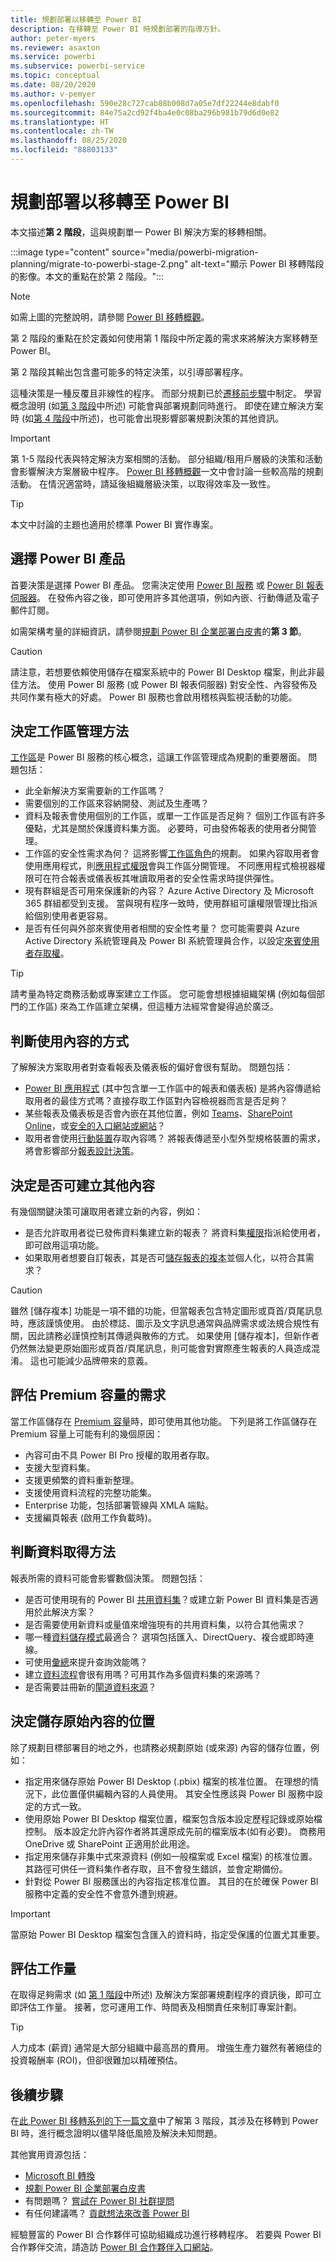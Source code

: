 ```yaml
---
title: 規劃部署以移轉至 Power BI
description: 在移轉至 Power BI 時規劃部署的指導方針。
author: peter-myers
ms.reviewer: asaxton
ms.service: powerbi
ms.subservice: powerbi-service
ms.topic: conceptual
ms.date: 08/20/2020
ms.author: v-pemyer
ms.openlocfilehash: 590e28c727cab88b008d7a05e7df22244e8dabf0
ms.sourcegitcommit: 84e75a2cd92f4ba4e0c08ba296b981b79d6d0e82
ms.translationtype: HT
ms.contentlocale: zh-TW
ms.lasthandoff: 08/25/2020
ms.locfileid: "88803133"
---
```

# <a name="plandeploymenttomigratetopowerbi"></a>規劃部署以移轉至 Power BI

本文描述**第 2 階段**，這與規劃單一 Power BI 解決方案的移轉相關。

:::image type="content" source="media/powerbi-migration-planning/migrate-to-powerbi-stage-2.png" alt-text="顯示 Power BI 移轉階段的影像。本文的重點在於第 2 階段。":::

> [!NOTE]
> 如需上圖的完整說明，請參閱 [Power BI 移轉概觀](powerbi-migration-overview.md)。

第 2 階段的重點在於定義如何使用第 1 階段中所定義的需求來將解決方案移轉至 Power BI。

第 2 階段其輸出包含盡可能多的特定決策，以引導部署程序。

這種決策是一種反覆且非線性的程序。 而部分規劃已於[遷移前步驟](powerbi-migration-pre-migration-steps.md)中制定。 學習概念證明 (如[第 3 階段](powerbi-migration-proof-of-concept.md)中所述) 可能會與部署規劃同時進行。 即使在建立解決方案時 (如[第 4 階段](powerbi-migration-create-validate-content.md)中所述)，也可能會出現影響部署規劃決策的其他資訊。

> [!IMPORTANT]
> 第 1-5 階段代表與特定解決方案相關的活動。 部分組織/租用戶層級的決策和活動會影響解決方案層級中程序。 [Power BI 移轉概觀](powerbi-migration-overview.md)一文中會討論一些較高階的規劃活動。 在情況適當時，請延後組織層級決策，以取得效率及一致性。

> [!TIP]
> 本文中討論的主題也適用於標準 Power BI 實作專案。

## <a name="choose-power-bi-product"></a>選擇 Power BI 產品

首要決策是選擇 Power BI 產品。 您需決定使用 [Power BI 服務](../fundamentals/power-bi-service-overview.md) 或 [Power BI 報表伺服器](../report-server/get-started.md)。 在發佈內容之後，即可使用許多其他選項，例如內嵌、行動傳遞及電子郵件訂閱。

如需架構考量的詳細資訊，請參閱[規劃 Power BI 企業部署白皮書](https://aka.ms/PBIEnterpriseDeploymentWP)的**第 3 節**。

> [!CAUTION]
> 請注意，若想要依賴使用儲存在檔案系統中的 Power BI Desktop 檔案，則此非最佳方法。 使用 Power BI 服務 (或 Power BI 報表伺服器) 對安全性、內容發佈及共同作業有極大的好處。 Power BI 服務也會啟用稽核與監視活動的功能。

## <a name="decide-on-workspace-management-approach"></a>決定工作區管理方法

[工作區](../collaborate-share/service-new-workspaces.md)是 Power BI 服務的核心概念，這讓工作區管理成為規劃的重要層面。 問題包括：

- 此全新解決方案需要新的工作區嗎？
- 需要個別的工作區來容納開發、測試及生產嗎？
- 資料及報表會使用個別的工作區，或單一工作區是否足夠？ 個別工作區有許多優點，尤其是關於保護資料集方面。 必要時，可由發佈報表的使用者分開管理。
- 工作區的安全性需求為何？ 這將影響[工作區角色](../collaborate-share/service-new-workspaces.md#roles-in-the-new-workspaces)的規劃。 如果內容取用者會使用應用程式，則[應用程式權限](../collaborate-share/service-create-distribute-apps.md#publish-your-app)會與工作區分開管理。 不同應用程式檢視器權限可在符合報表或儀表板其唯讀取用者的安全性需求時提供彈性。
- 現有群組是否可用來保護新的內容？ Azure Active Directory 及 Microsoft 365 群組都受到支援。 當與現有程序一致時，使用群組可讓權限管理比指派給個別使用者更容易。
- 是否有任何與外部來賓使用者相關的安全性考量？ 您可能需要與 Azure Active Directory 系統管理員及 Power BI 系統管理員合作，以設定[來賓使用者存取權](../admin/service-admin-azure-ad-b2b.md)。

> [!TIP]
> 請考量為特定商務活動或專案建立工作區。 您可能會想根據組織架構 (例如每個部門的工作區) 來為工作區建立架構，但這種方法經常會變得過於廣泛。

## <a name="determine-how-content-will-be-consumed"></a>判斷使用內容的方式

了解解決方案取用者對查看報表及儀表板的偏好會很有幫助。 問題包括：

- [Power BI 應用程式](../consumer/end-user-apps.md) (其中包含單一工作區中的報表和儀表板) 是將內容傳遞給取用者的最佳方式嗎？直接存取工作區對內容檢視器而言是否足夠？
- 某些報表及儀表板是否會內嵌在其他位置，例如 [Teams](../collaborate-share/service-embed-report-microsoft-teams.md)、[SharePoint Online](../collaborate-share/service-embed-report-spo.md)，或[安全的入口網站或網站](../collaborate-share/service-embed-secure.md)？
- 取用者會使用[行動裝置](../consumer/mobile/mobile-apps-for-mobile-devices.md)存取內容嗎？ 將報表傳遞至小型外型規格裝置的需求，將會影響部分[報表設計決策](../create-reports/desktop-create-phone-report.md)。

## <a name="decide-if-other-content-may-be-created"></a>決定是否可建立其他內容

有幾個關鍵決策可讓取用者建立新的內容，例如：

- 是否允許取用者從已發佈資料集建立新的報表？ 將資料集[權限](../connect-data/service-datasets-build-permissions.md)指派給使用者，即可啟用這項功能。
- 如果取用者想要自訂報表，其是否可[儲存報表的複本](../connect-data/service-datasets-copy-reports.md)並個人化，以符合其需求？

> [!CAUTION]
> 雖然 [儲存複本] 功能是一項不錯的功能，但當報表包含特定圖形或頁首/頁尾訊息時，應該謹慎使用。 由於標誌、圖示及文字訊息通常與品牌需求或法規合規性有關，因此請務必謹慎控制其傳遞與散佈的方式。 如果使用 [儲存複本]，但新作者仍然無法變更原始圖形或頁首/頁尾訊息，則可能會對實際產生報表的人員造成混淆。 這也可能減少品牌帶來的意義。

## <a name="evaluate-needs-for-premium-capacity"></a>評估 Premium 容量的需求

當工作區儲存在 [Premium 容量](../admin/service-premium-what-is.md)時，即可使用其他功能。 下列是將工作區儲存在 Premium 容量上可能有利的幾個原因：

- 內容可由不具 Power BI Pro 授權的取用者存取。
- 支援大型資料集。
- 支援更頻繁的資料重新整理。
- 支援使用資料流程的完整功能集。
- Enterprise 功能，包括部署管線與 XMLA 端點。
- 支援編頁報表 (啟用工作負載時)。

## <a name="determine-data-acquisition-method"></a>判斷資料取得方法

報表所需的資料可能會影響數個決策。 問題包括：

- 是否可使用現有的 Power BI [共用資料集](../connect-data/service-datasets-share.md)？或建立新 Power BI 資料集是否適用於此解決方案？
- 是否需要使用新資料或量值來增強現有的共用資料集，以符合其他需求？
- 哪一種[資料儲存模式](../transform-model/desktop-storage-mode.md)最適合？ 選項包括匯入、DirectQuery、複合或即時連線。
- 可使用[彙總](../transform-model/desktop-aggregations.md)來提升查詢效能嗎？
- 建立[資料流程](../transform-model/service-dataflows-overview.md)會很有用嗎？可用其作為多個資料集的來源嗎？
- 是否需要註冊新的[閘道資料來源](../connect-data/service-gateway-data-sources.md)？

## <a name="decide-where-original-content-will-be-stored"></a>決定儲存原始內容的位置

除了規劃目標部署目的地之外，也請務必規劃原始 (或來源) 內容的儲存位置，例如：

- 指定用來儲存原始 Power BI Desktop (.pbix) 檔案的核准位置。 在理想的情況下，此位置僅供編輯內容的人員使用。 其安全性應該與 Power BI 服務中設定的方式一致。
- 使用原始 Power BI Desktop 檔案位置，檔案包含版本設定歷程記錄或原始檔控制。 版本設定允許內容作者將其還原成先前的檔案版本(如有必要)。 商務用 OneDrive 或 SharePoint 正適用於此用途。
- 指定用來儲存非集中式來源資料 (例如一般檔案或 Excel 檔案) 的核准位置。 其路徑可供任一資料集作者存取，且不會發生錯誤，並會定期備份。
- 針對從 Power BI 服務匯出的內容指定核准位置。 其目的在於確保 Power BI 服務中定義的安全性不會意外遭到規避。

> [!IMPORTANT]
> 當原始 Power BI Desktop 檔案包含匯入的資料時，指定受保護的位置尤其重要。

## <a name="assess-the-level-of-effort"></a>評估工作量

在取得足夠需求 (如 [第 1 階段](powerbi-migration-requirements.md)中所述) 及解決方案部署規劃程序的資訊後，即可立即評估工作量。 接著，您可運用工作、時間表及相關責任來制訂專案計劃。

> [!TIP]
> 人力成本 (薪資) 通常是大部分組織中最高昂的費用。 增強生產力雖然有著絕佳的投資報酬率 (ROI)，但卻很難加以精確預估。

## <a name="next-steps"></a>後續步驟

在[此 Power BI 移轉系列的下一篇文章](powerbi-migration-proof-of-concept.md)中了解第 3 階段，其涉及在移轉到 Power BI 時，進行概念證明以儘早降低風險及解決未知問題。

其他實用資源包括：

- [Microsoft BI 轉換](center-of-excellence-microsoft-business-intelligence-transformation.md)
- [規劃 Power BI 企業部署白皮書](https://aka.ms/PBIEnterpriseDeploymentWP)
- 有問題嗎？ [嘗試在 Power BI 社群提問](https://community.powerbi.com/)
- 有任何建議嗎？ [貢獻想法來改善 Power BI](https://ideas.powerbi.com/)

經驗豐富的 Power BI 合作夥伴可協助組織成功進行移轉程序。 若要與 Power BI 合作夥伴交流，請造訪 [Power BI 合作夥伴入口網站](https://powerbi.microsoft.com/partners/)。
